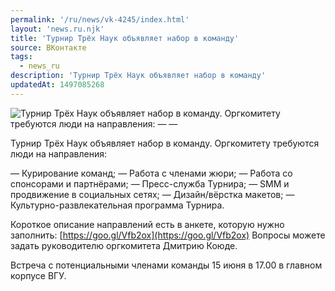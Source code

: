 ```yaml
---
permalink: '/ru/news/vk-4245/index.html'
layout: 'news.ru.njk'
title: 'Турнир Трёх Наук объявляет набор в команду'
source: ВКонтакте
tags:
  - news_ru
description: 'Турнир Трёх Наук объявляет набор в команду'
updatedAt: 1497085268
---
```

![Турнир Трёх Наук объявляет набор в команду. Оргкомитету требуются люди на направления: —  —](https://sun9-69.userapi.com/impf/c840139/v840139481/bbe6/PtrPsSK7l68.jpg?size=1280x899&quality=96&proxy=1&sign=dc2b40f322a6f1690dae550279da558b&c_uniq_tag=Y8j4fdisM63P0GTH-hSzcSK0onZVzF4y-edfMHnSXPc&type=album)

Турнир Трёх Наук объявляет набор в команду. Оргкомитету требуются люди на направления:

— Курирование команд;
— Работа с членами жюри;
— Работа со спонсорами и партнёрами;
— Пресс-служба Турнира;
— SMM и продвижение в социальных сетях;
— Дизайн/вёрстка макетов;
— Культурно-развлекательная программа Турнира.

Короткое описание направлений есть в анкете, которую нужно заполнить: [https://goo.gl/Vfb2ox](https://goo.gl/Vfb2ox)
Вопросы можете задать руководителю оргкомитета Дмитрию Коюде.

Встреча с потенциальными членами команды 15 июня в 17.00 в главном корпусе ВГУ.
